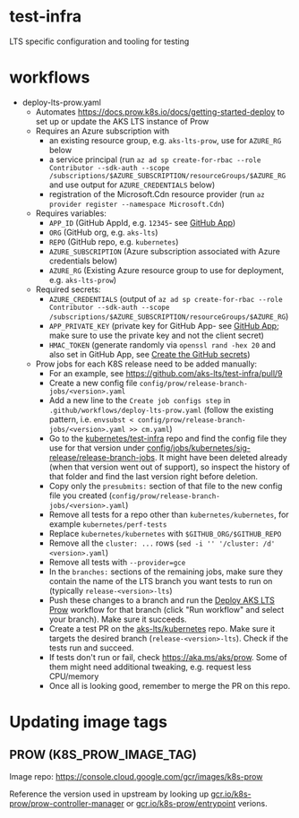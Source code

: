 # test-infra
LTS specific configuration and tooling for testing

# workflows

* deploy-lts-prow.yaml
  * Automates https://docs.prow.k8s.io/docs/getting-started-deploy to set up or update the AKS LTS instance of Prow
  * Requires an Azure subscription with
    - an existing resource group, e.g. `aks-lts-prow`, use for `AZURE_RG` below
    - a service principal (run `az ad sp create-for-rbac --role Contributor --sdk-auth --scope /subscriptions/$AZURE_SUBSCRIPTION/resourceGroups/$AZURE_RG` and use output for `AZURE_CREDENTIALS` below)
    - registration of the Microsoft.Cdn resource provider (run `az provider register --namespace Microsoft.Cdn`)
  * Requires variables:
    - `APP_ID`  (GitHub AppId, e.g. `12345`- see [GitHub App](https://docs.prow.k8s.io/docs/getting-started-deploy/#github-app))
    - `ORG` (GitHub org, e.g. `aks-lts`)
    - `REPO` (GitHub repo, e.g. `kubernetes`)
    - `AZURE_SUBSCRIPTION` (Azure subscription associated with Azure credentials below)
    - `AZURE_RG` (Existing Azure resource group to use for deployment, e.g. `aks-lts-prow`)
  * Required secrets:
    - `AZURE_CREDENTIALS` (output of `az ad sp create-for-rbac --role Contributor --sdk-auth --scope /subscriptions/$AZURE_SUBSCRIPTION/resourceGroups/$AZURE_RG`)
    - `APP_PRIVATE_KEY` (private key for GitHub App- see [GitHub App](https://docs.prow.k8s.io/docs/getting-started-deploy/#github-app); make sure to use the private key and not the client secret)
    - `HMAC_TOKEN` (generate randomly via `openssl rand -hex 20` and also set in GitHub App, see [Create the GitHub secrets](https://docs.prow.k8s.io/docs/getting-started-deploy/#create-the-github-secrets))
  * Prow jobs for each K8S release need to be added manually:
    - For an example, see https://github.com/aks-lts/test-infra/pull/9
    - Create a new config file `config/prow/release-branch-jobs/<version>.yaml`
    - Add a new line to the `Create job configs step` in `.github/workflows/deploy-lts-prow.yaml` 
      (follow the existing pattern, i.e. `envsubst < config/prow/release-branch-jobs/<version>.yaml >> cm.yaml`)
    - Go to the [kubernetes/test-infra](https://github.com/kubernetes/test-infra) repo and find the config file they use
      for that version under [config/jobs/kubernetes/sig-release/release-branch-jobs](https://github.com/kubernetes/test-infra/tree/master/config/jobs/kubernetes/sig-release/release-branch-jobs). 
      It might have been deleted already (when that version went out of support), so inspect the history of that folder and find the last version right before deletion.
    - Copy only the `presubmits:` section of that file to the new config file you created (`config/prow/release-branch-jobs/<version>.yaml`)
    - Remove all tests for a repo other than `kubernetes/kubernetes`, for example `kubernetes/perf-tests`
    - Replace `kubernetes/kubernetes` with `$GITHUB_ORG/$GITHUB_REPO`
    - Remove all the `cluster: ...` rows (`sed -i '' '/cluster: /d' <version>.yaml`)
    - Remove all tests with `--provider=gce`
    - In the `branches:` sections of the remaining jobs, make sure they contain the name of the LTS branch you want tests to run on (typically `release-<version>-lts`)
    - Push these changes to a branch and run the [Deploy AKS LTS Prow](https://github.com/aks-lts/test-infra/actions/workflows/deploy-lts-prow.yaml) workflow
      for that branch (click "Run workflow" and select your branch). Make sure it succeeds.
    - Create a test PR on the [aks-lts/kubernetes](https://github.com/aks-lts/kubernetes) repo. Make sure it targets the desired branch (`release-<version>-lts`).
      Check if the tests run and succeed.
    - If tests don't run or fail, check https://aka.ms/aks/prow. Some of them might need additional tweaking, e.g. request less CPU/memory 
    - Once all is looking good, remember to merge the PR on this repo.

# Updating image tags
## PROW (K8S_PROW_IMAGE_TAG)
Image repo: https://console.cloud.google.com/gcr/images/k8s-prow

Reference the version used in upstream by looking up [gcr.io/k8s-prow/prow-controller-manager](https://github.com/search?q=repo%3Akubernetes%2Ftest-infra+gcr.io%2Fk8s-prow%2Fprow-controller-manager&type=code) or [gcr.io/k8s-prow/entrypoint](https://github.com/search?q=repo%3Akubernetes%2Ftest-infra+gcr.io%2Fk8s-prow%2Fentrypoint&type=code) verions.